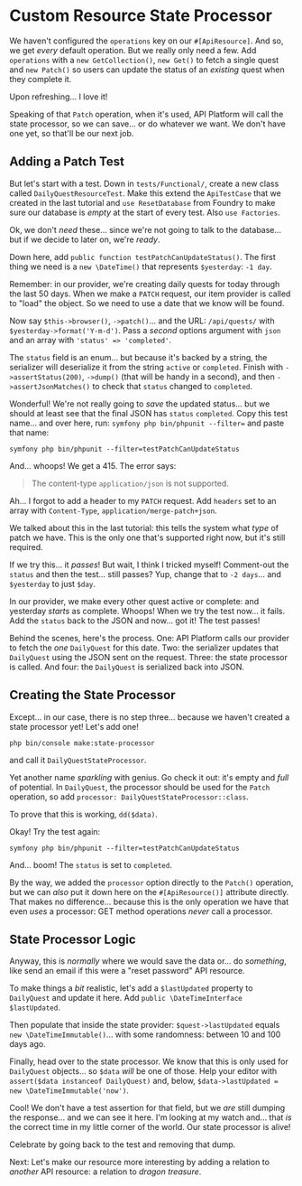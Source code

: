# Custom Resource State Processor

We haven't configured the `operations` key on our `#[ApiResource]`. And so, we
get *every* default operation. But we really only need a few. Add
`operations` with a `new GetCollection()`, `new Get()` to fetch a single
quest and `new Patch()` so users can update the status of an *existing* quest
when they complete it.

Upon refreshing... I love it!

Speaking of that `Patch` operation, when it's used, API Platform will call the
state processor, so we can save... or do whatever we want. We don't have one yet,
so that'll be our next job.

## Adding a Patch Test

But let's start with a test. Down in `tests/Functional/`, create a new class
called `DailyQuestResourceTest`. Make this extend the `ApiTestCase` that we created
in the last tutorial and `use ResetDatabase` from Foundry to make sure our database
is *empty* at the start of every test. Also `use Factories`.

Ok, we don't *need* these... since we're not going to talk to the database...
but if we decide to later on, we're *ready*.

Down here, add `public function testPatchCanUpdateStatus()`. The first thing we need
is a `new \DateTime()` that represents `$yesterday`: `-1 day`.

Remember: in our provider, we're creating daily quests for today through the last
50 days. When we make a `PATCH` request, our item provider is called to "load" the
object. So we need to use a date that we know will be found.

Now say `$this->browser()`, `->patch()`... and the URL:
`/api/quests/` with `$yesterday->format('Y-m-d')`. Pass a *second* options argument
with `json` and an array with `'status' => 'completed'`.

The `status` field is an enum... but because it's backed by a string, the serializer
will deserialize it from the string `active` or `completed`. Finish with
`->assertStatus(200)`, `->dump()` (that will be handy in a second), and then
`->assertJsonMatches()` to check that `status` changed to `completed`.

Wonderful! We're not really going to *save* the updated status... but we should at
least see that the final JSON has `status` `completed`. Copy this test name... and
over here, run: `symfony php bin/phpunit --filter=` and paste that name:

```terminal-silent
symfony php bin/phpunit --filter=testPatchCanUpdateStatus
```

And... whoops! We get a 415. The error says:

> The content-type `application/json` is not supported.

Ah... I forgot to add a header to my `PATCH` request. Add `headers` set to an
array with `Content-Type`, `application/merge-patch+json`.

We talked about this in the last tutorial: this tells the system what *type* of patch
we have. This is the only one that's supported right now, but it's still required.

If we try this... it *passes*! But wait, I think I tricked myself! Comment-out
the `status` and then the test... still passes? Yup, change that to `-2 days`...
and `$yesterday` to just `$day`.

In our provider, we make every other quest active or complete: and yesterday
*starts* as complete. Whoops! When we try the test now... it fails. Add the
`status` back to the JSON and now... got it! The test passes!

Behind the scenes, here's the process. One: API Platform calls our provider to
fetch the *one* `DailyQuest` for this date. Two: the serializer updates that
`DailyQuest` using the JSON sent on the request. Three: the state processor is called.
And four: the `DailyQuest` is serialized back into JSON.

## Creating the State Processor

Except... in our case, there is no step three... because we haven't created a
state processor yet! Let's add one!

```terminal
php bin/console make:state-processor
```

and call it `DailyQuestStateProcessor`.

Yet another name *sparkling* with genius. Go check it out: it's empty and *full*
of potential. In `DailyQuest`, the processor should be used for the `Patch`
operation, so add `processor: DailyQuestStateProcessor::class`.

To prove that this is working, `dd($data)`.

Okay! Try the test again:

```terminal-silent
symfony php bin/phpunit --filter=testPatchCanUpdateStatus
```

And... boom! The `status` is set to `completed`.

By the way, we added the `processor` option directly to the `Patch()` operation,
but we can *also* put it down here on the `#[ApiResource()]` attribute directly.
That makes no difference... because this is the only operation we have that even
*uses* a processor: GET method operations *never* call a processor.

## State Processor Logic

Anyway, this is *normally* where we would save the data or... do *something*,
like send an email if this were a "reset password" API resource.

To make things a *bit* realistic, let's add a `$lastUpdated` property to
`DailyQuest` and update it here. Add
`public \DateTimeInterface $lastUpdated`.

Then populate that inside the state provider:
`$quest->lastUpdated` equals `new \DateTimeImmutable()`... with some
randomness: between 10 and 100 days ago.

Finally, head over to the state processor. We know that this
is only used for `DailyQuest` objects... so `$data` *will* be one of those. Help
your editor with `assert($data instanceof DailyQuest)` and, below,
`$data->lastUpdated = new \DateTimeImmutable('now')`.

Cool! We don't have a test assertion for that field, but we *are* still dumping the
response... and we can see it here. I'm looking at my watch and... that *is* the
correct time in my little corner of the world. Our state processor is alive!

Celebrate by going back to the test and removing that dump.

Next: Let's make our resource more interesting by adding a relation to *another* API
resource: a relation to *dragon treasure*.

